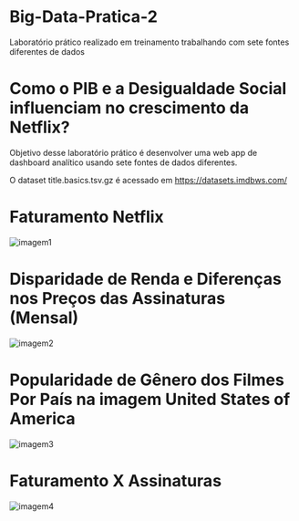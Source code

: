# Big-Data-Pratica-2
Laboratório prático realizado em treinamento trabalhando com sete fontes diferentes de dados
# Como o PIB e a Desigualdade Social influenciam no crescimento da Netflix?
Objetivo desse laboratório prático é desenvolver uma web app de dashboard analítico usando sete fontes de dados diferentes.

O dataset title.basics.tsv.gz é acessado em https://datasets.imdbws.com/
# Faturamento Netflix
![imagem1](https://user-images.githubusercontent.com/66141064/211033130-76fb3d9e-fbae-4ef5-9442-1af4ab0a91f7.png)
# Disparidade de Renda e Diferenças nos Preços das Assinaturas (Mensal)
![imagem2](https://user-images.githubusercontent.com/66141064/211033682-57aaee69-f0f2-49f8-8224-25161aaa0842.png)
# Popularidade de Gênero dos Filmes Por País na imagem United States of America
![imagem3](https://user-images.githubusercontent.com/66141064/211033992-f0158d4d-b5b6-4609-b333-650d7b0c6977.png)
# Faturamento X Assinaturas
![imagem4](https://user-images.githubusercontent.com/66141064/211034147-b4c1f780-ce9c-41de-8f93-d17a5d548c08.png)
